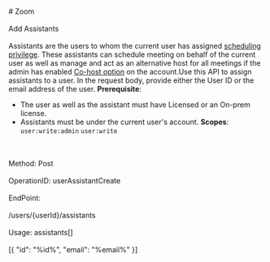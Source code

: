 <br>#     Zoom</br>
<br>Add Assistants</br>
<br>Assistants are the users to whom the current user has assigned [scheduling privilege](https://support.zoom.us/hc/en-us/articles/201362803-Scheduling-Privilege). These assistants can schedule meeting on behalf of the current user as well as manage and act as an alternative host for all meetings if the admin has enabled [Co-host option](https://zoom.us/account/setting) on the account.Use this API to assign assistants to a user.  In the request body, provide either the User ID or the email address of the user.
**Prerequisite**: 
* The user as well as the assistant must have Licensed or an On-prem license.
* Assistants must be under the current user's account.
**Scopes**: `user:write:admin` `user:write`

 </br>
<br>Method: Post</br>
<br>OperationID: userAssistantCreate</br>
<br>EndPoint:</br>
<br>/users/{userId}/assistants</br>
<br>Usage: assistants[]</br>
<br>[{
  "id": "%id%",
  "email": "%email%"
}]</br>
